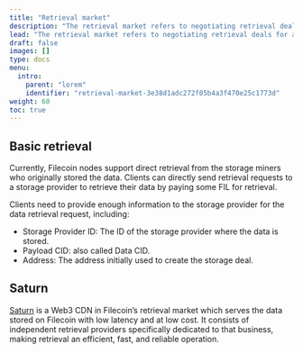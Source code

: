 ```yaml
---
title: "Retrieval market"
description: "The retrieval market refers to negotiating retrieval deals for a provider to serve stored data to a client. In this agreement, the client agrees to pay the retrieval provider a certain amount of FIL for a given piece of data."
lead: "The retrieval market refers to negotiating retrieval deals for a provider to serve stored data to a client. In this agreement, the client agrees to pay the retrieval provider a certain amount of FIL for a given piece of data."
draft: false
images: []
type: docs
menu:
  intro:
    parent: "lorem"
    identifier: "retrieval-market-3e38d1adc272f05b4a3f470e25c1773d"
weight: 60
toc: true
---
```


## Basic retrieval  

Currently, Filecoin nodes support direct retrieval from the storage miners who originally stored the data. Clients can directly send retrieval requests to a storage provider to retrieve their data by paying some FIL for retrieval.  

Clients need to provide enough information to the storage provider for the data retrieval request, including:

- Storage Provider ID: The ID of the storage provider where the data is stored.
- Payload CID: also called Data CID.
- Address: The address initially used to create the storage deal.

## Saturn

[Saturn](https://strn.network/) is a Web3 CDN in Filecoin’s retrieval market which serves the data stored on Filecoin with low latency and at low cost. It consists of independent retrieval providers specifically dedicated to that business, making retrieval an efficient, fast, and reliable operation.

